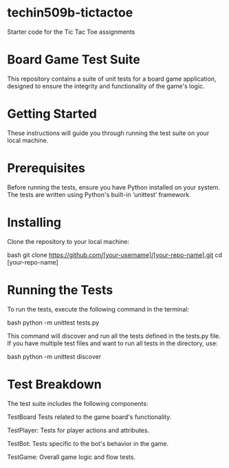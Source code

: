 # techin509b-tictactoe
Starter code for the Tic Tac Toe assignments

# Board Game Test Suite
This repository contains a suite of unit tests for a board game application, designed to ensure the integrity and functionality of the game's logic.

# Getting Started
These instructions will guide you through running the test suite on your local machine.

# Prerequisites
Before running the tests, ensure you have Python installed on your system. The tests are written using Python's built-in ‘unittest’ framework.

# Installing
Clone the repository to your local machine:

bash
git clone https://github.com/[your-username]/[your-repo-name].git
cd [your-repo-name]

# Running the Tests
To run the tests, execute the following command in the terminal:

bash
python -m unittest tests.py

This command will discover and run all the tests defined in the tests.py file. If you have multiple test files and want to run all tests in the directory, use:

bash
python -m unittest discover

# Test Breakdown
The test suite includes the following components:

TestBoard
Tests related to the game board's functionality.

TestPlayer: 
Tests for player actions and attributes.

TestBot: 
Tests specific to the bot's behavior in the game.

TestGame: 
Overall game logic and flow tests.

